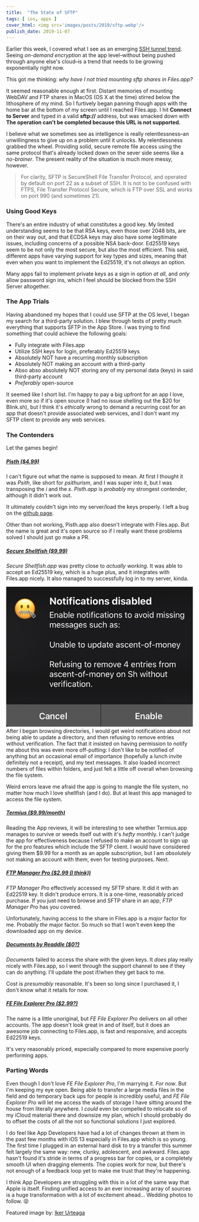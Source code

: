 ```yaml
---
title:  "The State of SFTP"
tags: [ ios, apps ]
cover_html: <img src='images/posts/2019/sftp.webp'/>
publish_date: 2019-11-07
---
```


Earlier this week, I covered what I see as an emerging [SSH tunnel trend](/ssh-tunnel-trend). Seeing *on-demand encryption* at the app level–without being pushed through anyone else's cloud–is a trend that needs to be growing exponentially right now.

This got me thinking: *why have I not tried mounting sftp shares in Files.app?*

It seemed reasonable enough at first. Distant memories of mounting WebDAV and FTP shares in MacOS (OS X at the time) stirred below the lithosphere of my mind. So I furtively began panning though apps with  the home bar at the bottom of my screen until I reached Files.app. I hit **Connect to Server** and typed in a valid **sftp://** address, but was smacked down with **The operation can't be completed because this URL is not supported.**

I believe what we sometimes see as intelligence is really relentlessness–an unwillingness to give up on a problem until it unlocks. My relentlessness grabbed the wheel. Providing solid, secure remote file access using the same protocol that's already locked down on the sever side seems like a *no-brainer*. The present reality of the situation is much more messy, however.

> For clarity, SFTP is SecureShell File Transfer Protocol, and operated by default on port 22 as a subset of SSH. It is not to be confused with FTPS, File Transfer Protocol Secure, which is FTP over SSL and works on port 990 (and sometimes 21).

### Using Good Keys

There's an entire industry of what constitutes a good key. My limited understanding seems to be that RSA keys, even those over 2048 bits, are on their way out, and that ECDSA keys may also have some legitimate issues, including concerns of a possible NSA back-door. Ed25519 keys seem to be not only the most secure, but also the most efficient. This said, different apps have varying support for key types and sizes, meaning that even when you want to implement the Ed25519, it's not *always* an option. 

Many apps fail to implement private keys as a sign in option *at all*, and *only* allow password sign ins, which I feel should be blocked from the SSH Server altogether. 

### The App Trials

Having abandoned my hopes that I could use SFTP at the OS level, I began my search for a third-party solution. I blew through tests of pretty much everything that supports SFTP in the App Store. I was trying to find something that could achieve the following goals: 

+ Fully integrate with Files.app
+ Utilize SSH keys for login, preferably Ed25519 keys
+ Absolutely NOT have a recurring monthly subscription
+ Absolutely NOT making an account with a third-party 
+ Abso abso absolutely NOT storing any of my personal data (keys) in said third-party account
+ *Preferably* open-source

It seemed like I short list. I'm happy to pay a big upfront for an app I love, even more so if it's open source (I had no issue shelling out the $20 for Blink.sh), but I think it's *ethically* wrong to demand a recurring cost for an app that doesn't provide associated web services, and I don't want my SFTP client *to* provide any web services. 

### The Contenders

Let the games begin!

##### [Pisth ($4.99)](https://apps.apple.com/us/app/pisth-ssh-client/id1331070425)

I can't figure out what the name is supposed to mean. At first I thought it was *Psith*, like short for *psithurism*, and I was super into it, but I was transposing the *i* and the *s*. *Pisth.app* is *probably* my strongest contender, although it didn't work out. 

It ultimately couldn't sign into my server/load the keys properly. I left a bug on the [github page](https://github.com/ColdGrub1384/Pisth/issues/24). 

Other than not working, Pisth.app also doesn't integrate with Files.app. But the name is great and it's open source so if I really want these problems solved I should just go make a PR.

##### [Secure Shellfish ($9.99)](https://apps.apple.com/us/app/secure-shellfish-sftp-client/id1336634154)

*Secure Shellfish.app* was pretty close to *actually working*. It was able to accept an Ed25519 key, which is a huge plus, and it integrates with Files.app nicely. It also managed to successfully log in to my server, kinda. 

![Weird Error](images/posts/2019/secureshellfish.jpg#left) After I began browsing directories, I would get weird notifications about not being able to update a directory, and then refusing to remove entries without verification. The fact that it insisted on having permission to notify me about this was even more off-putting: I don't like to be notified of anything but an occasional email of importance (hopefully a lunch invite definitely not a receipt), and my text messages. It also loaded incorrect numbers of files within folders, and just felt a little off overall when browsing the file system. 

Weird errors leave me afraid the app is going to mangle the file system, no matter how much I love shellfish (and I do). But at least this app managed *to* access the file system. 

##### [Termius ($9.99/month)](https://apps.apple.com/us/app/termius-ssh-client/id549039908)

Reading the App reviews, it will be interesting to see whether Termius.app manages to survive or weeds itself out with it's *hefty* monthly. I can't judge the app for effectiveness because I refused to make an account to sign up for the pro features which include the SFTP client. I would have considered giving them $9.99 for a month as an apple subscription, but I am *absolutely* not making an account with them, even for testing purposes. Next.

##### [FTP Manager Pro ($2.99 (I think))](https://apps.apple.com/us/app/ftpmanager-pro/id522627917)

*FTP Manager Pro* effectively accessed my SFTP share. It did it with an Ed22519 key. It didn't produce errors. It is a one-time, reasonably priced purchase. If you just need to browse and SFTP share in an app, *FTP Manager Pro* has you covered. 

Unfortunately, having access to the share in Files.app is a *major* factor for me. Probably *the* major factor. So much so that I won't even keep the downloaded app on my device. 

##### [Documents by Readdle ($0?)](https://apps.apple.com/us/app/documents-by-readdle/id364901807)

*Documents* failed to access the share with the given keys. It *does* play really nicely with Files.app, so I went through the support channel to see if they can do anything. I'll update the post if/when they get back to me.

Cost is *presumably* reasonable. It's been so long since I purchased it, I don't know what it retails for now.

##### [FE File Explorer Pro ($2.99?)](https://apps.apple.com/us/app/fe-file-explorer-pro/id499470113)

The name is a little unoriginal, but *FE File Explorer Pro* delivers on all other accounts. The app doesn't look great in and of itself, but it does an awesome job connecting to Files.app, is fast and responsive, and accepts Ed22519 keys. 

It's very reasonably priced, especially compared to more expensive poorly performing apps. 

### Parting Words

Even though I don't love *FE File Explorer Pro*, I'm marrying it. *For now*. But I'm keeping my eye open. Being able to transfer a large media files in the field and do temporary back ups for people is incredibly useful, and *FE File Explorer Pro* will let me access the wads of storage I have sitting around the house from literally anywhere. I *could* even be compelled to relocate so of my iCloud material there and downsize my plan, which I should probably do to offset the costs of all the not so functional solutions I just explored. 

I do feel like App Developers have had a lot of changes thrown at them in the past few months with iOS 13 especially in Files.app which is so young. The first time I plugged in an external hard disk to try a transfer this summer felt largely the same way: new, clunky, adolescent, and awkward. Files.app hasn't found it's stride in terms of a progress bar for copies, or a completely smooth UI when dragging elements. The copies work for now, but there's not enough of a feedback loop yet to make me trust that they're happening. 

I think App Developers are struggling with this in a lot of the same way that Apple is itself. Finding unified access to an ever increasing array of sources is a huge transformation with a lot of excitement ahead... Wedding photos to follow. 😝


Featured image by: [Iker Urteaga](https://unsplash.com/@iurte?utm_medium=referral&amp;utm_campaign=photographer-credit&amp;utm_content=creditBadge)


